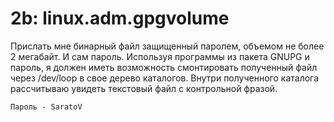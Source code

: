 # 2b: linux.adm.gpgvolume
Прислать мне бинарный файл защищенный паролем, объемом не более 2 мегабайт. И сам пароль. Используя программы из пакета GNUPG и пароль, 
я должен иметь возможность смонтировать полученный файл через /dev/loop в свое дерево каталогов. Внутри полученного каталога рассчитываю 
увидеть текстовый файл с контрольной фразой.

```
Пароль - SaratoV
```